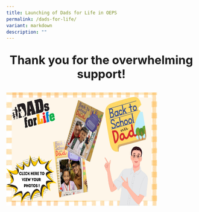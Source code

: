 ```yaml
---
title: Launching of Dads for Life in OEPS
permalink: /dads-for-life/
variant: markdown
description: ""
---
```

<p style="font-size:220%;" align="center"><b>Thank you for the overwhelming support!</b></p>

<a href="default.asp"><img style="width:400px;height:300px;" alt="HTML tutorial" src="images/2024/dad/dad.jpg"></a>
